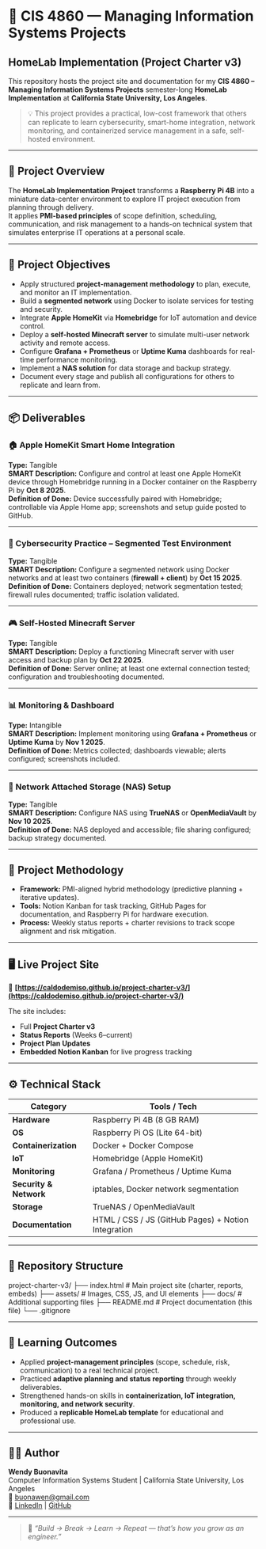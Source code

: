 # 🧠 CIS 4860 — Managing Information Systems Projects

## HomeLab Implementation (Project Charter v3)

This repository hosts the project site and documentation for my **CIS 4860 – Managing Information Systems Projects** semester-long **HomeLab Implementation** at **California State University, Los Angeles**.

> 💡 This project provides a practical, low-cost framework that others can replicate to learn cybersecurity, smart-home integration, network monitoring, and containerized service management in a safe, self-hosted environment.

---

## 🚀 Project Overview

The **HomeLab Implementation Project** transforms a **Raspberry Pi 4B** into a miniature data-center environment to explore IT project execution from planning through delivery.  
It applies **PMI-based principles** of scope definition, scheduling, communication, and risk management to a hands-on technical system that simulates enterprise IT operations at a personal scale.

---

## 🎯 Project Objectives

- Apply structured **project-management methodology** to plan, execute, and monitor an IT implementation.
- Build a **segmented network** using Docker to isolate services for testing and security.
- Integrate **Apple HomeKit** via **Homebridge** for IoT automation and device control.
- Deploy a **self-hosted Minecraft server** to simulate multi-user network activity and remote access.
- Configure **Grafana + Prometheus** or **Uptime Kuma** dashboards for real-time performance monitoring.
- Implement a **NAS solution** for data storage and backup strategy.
- Document every stage and publish all configurations for others to replicate and learn from.

---

## 📦 Deliverables

### 🏠 Apple HomeKit Smart Home Integration

**Type:** Tangible  
**SMART Description:** Configure and control at least one Apple HomeKit device through Homebridge running in a Docker container on the Raspberry Pi by **Oct 8 2025**.  
**Definition of Done:** Device successfully paired with Homebridge; controllable via Apple Home app; screenshots and setup guide posted to GitHub.

---

### 🔐 Cybersecurity Practice – Segmented Test Environment

**Type:** Tangible  
**SMART Description:** Configure a segmented network using Docker networks and at least two containers (**firewall + client**) by **Oct 15 2025**.  
**Definition of Done:** Containers deployed; network segmentation tested; firewall rules documented; traffic isolation validated.

---

### 🎮 Self-Hosted Minecraft Server

**Type:** Tangible  
**SMART Description:** Deploy a functioning Minecraft server with user access and backup plan by **Oct 22 2025**.  
**Definition of Done:** Server online; at least one external connection tested; configuration and troubleshooting documented.

---

### 📊 Monitoring & Dashboard

**Type:** Intangible  
**SMART Description:** Implement monitoring using **Grafana + Prometheus** or **Uptime Kuma** by **Nov 1 2025**.  
**Definition of Done:** Metrics collected; dashboards viewable; alerts configured; screenshots included.

---

### 💾 Network Attached Storage (NAS) Setup

**Type:** Tangible  
**SMART Description:** Configure NAS using **TrueNAS** or **OpenMediaVault** by **Nov 10 2025**.  
**Definition of Done:** NAS deployed and accessible; file sharing configured; backup strategy documented.

---

## 🧩 Project Methodology

- **Framework:** PMI-aligned hybrid methodology (predictive planning + iterative updates).
- **Tools:** Notion Kanban for task tracking, GitHub Pages for documentation, and Raspberry Pi for hardware execution.
- **Process:** Weekly status reports + charter revisions to track scope alignment and risk mitigation.

---

## 🖥️ Live Project Site

🔗 **[https://caldodemiso.github.io/project-charter-v3/](https://caldodemiso.github.io/project-charter-v3/)**

The site includes:

- Full **Project Charter v3**
- **Status Reports** (Weeks 6–current)
- **Project Plan Updates**
- **Embedded Notion Kanban** for live progress tracking

---

## ⚙️ Technical Stack

| Category               | Tools / Tech                                        |
| ---------------------- | --------------------------------------------------- |
| **Hardware**           | Raspberry Pi 4B (8 GB RAM)                          |
| **OS**                 | Raspberry Pi OS (Lite 64-bit)                       |
| **Containerization**   | Docker + Docker Compose                             |
| **IoT**                | Homebridge (Apple HomeKit)                          |
| **Monitoring**         | Grafana / Prometheus / Uptime Kuma                  |
| **Security & Network** | iptables, Docker network segmentation               |
| **Storage**            | TrueNAS / OpenMediaVault                            |
| **Documentation**      | HTML / CSS / JS (GitHub Pages) + Notion Integration |

---

## 🧾 Repository Structure

project-charter-v3/
├── index.html # Main project site (charter, reports, embeds)
├── assets/ # Images, CSS, JS, and UI elements
├── docs/ # Additional supporting files
├── README.md # Project documentation (this file)
└── .gitignore

---

## 🧠 Learning Outcomes

- Applied **project-management principles** (scope, schedule, risk, communication) to a real technical project.
- Practiced **adaptive planning and status reporting** through weekly deliverables.
- Strengthened hands-on skills in **containerization, IoT integration, monitoring, and network security**.
- Produced a **replicable HomeLab template** for educational and professional use.

---

## 👩‍💻 Author

**Wendy Buonavita**  
Computer Information Systems Student | California State University, Los Angeles  
📧 [buonawen@gmail.com](mailto:buonawen@gmail.com)  
🔗 [LinkedIn](https://www.linkedin.com/in/buonawen/) | [GitHub](https://github.com/caldodemiso)

---

> 💬 _“Build → Break → Learn → Repeat — that’s how you grow as an engineer.”_
